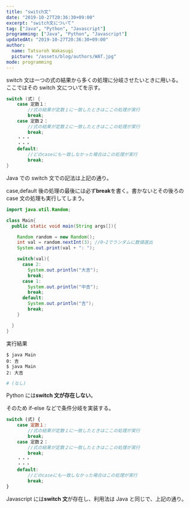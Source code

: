 ```yaml
---
title: "switch文"
date: "2019-10-27T20:36:30+09:00"
excerpt: "switch文について"
tag: ["Java", "Python", "Javascript"]
programming: ["Java", "Python", "Javascript"]
updatedAt: "2019-10-27T20:36:30+09:00"
author:
  name: Tatsuroh Wakasugi
  picture: "/assets/blog/authors/WAT.jpg"
mode: programming
---
```


switch 文は一つの式の結果から多くの処理に分岐させたいときに用いる。  
ここではその switch 文についてを示す。

<div class="note_content_by_programming_language" id="note_content_Java">

```java
switch (式) {
    case 定数１:
        //式の結果が定数１に一致したときはここの処理が実行
        break;
    case 定数２：
        //式の結果が定数２に一致したときはここの処理が実行
        break;
    ・・・
    ・・・
    default:
        //どのcaseにも一致しなかった場合はこの処理が実行
        break;
}
```

Java での switch 文での記法は上記の通り。

case,default 後の処理の最後には必ず**break**を書く。書かないとその後ろの case 文の処理も実行してしまう。

```java
import java.util.Random;

class Main{
  public static void main(String args[]){

    Random random = new Random();
    int val = random.nextInt(3); //0~2でランダムに数値選出
    System.out.print(val + ": ");

    switch(val){
      case 2:
        System.out.println("大吉");
        break;
      case 1:
        System.out.println("中吉");
        break;
      default:
        System.out.println("吉");
        break;
    }

  }
}
```

実行結果

```
$ java Main
0: 吉
$ java Main
2: 大吉
```

</div>
<div class="note_content_by_programming_language" id="note_content_Python">

```python
# (なし)
```

Python には**switch 文が存在しない**。

そのため if-else などで条件分岐を実装する。

</div>
<div class="note_content_by_programming_language" id="note_content_Javascript">

```javascript
switch (式) {
    case 定数１:
        //式の結果が定数１に一致したときはここの処理が実行
        break;
    case 定数２：
        //式の結果が定数２に一致したときはここの処理が実行
        break;
    ・・・
    ・・・
    default:
        //どのcaseにも一致しなかった場合はこの処理が実行
        break;
}
```

Javascript には**switch 文**が存在し、利用法は Java と同じで、上記の通り。

</div>
